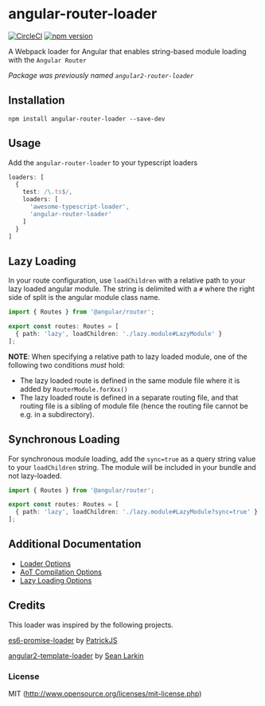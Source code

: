# angular-router-loader

[![CircleCI](https://circleci.com/gh/brandonroberts/angular-router-loader.svg?style=shield&circle-token=a8a709588d22664ab74922050eda672898d2d417)](https://circleci.com/gh/brandonroberts/angular-router-loader)
[![npm version](https://badge.fury.io/js/angular-router-loader.svg)](https://badge.fury.io/js/angular-router-loader)

A Webpack loader for Angular that enables string-based module loading with the `Angular Router`

*Package was previously named `angular2-router-loader`*

## Installation

  `npm install angular-router-loader --save-dev`

## Usage

Add the `angular-router-loader` to your typescript loaders

```ts
loaders: [
  {
    test: /\.ts$/,
    loaders: [
      'awesome-typescript-loader',
      'angular-router-loader'
    ]
  }
]
```

## Lazy Loading

In your route configuration, use `loadChildren` with a relative path to your lazy loaded angular module. The string is delimited with a `#` where the right side of split is the angular module class name.

```ts
import { Routes } from '@angular/router';

export const routes: Routes = [
  { path: 'lazy', loadChildren: './lazy.module#LazyModule' }
];
```

**NOTE**: When specifying a relative path to lazy loaded module, one of the following two conditions *must* hold:

* The lazy loaded route is defined in the same module file where it is added by `RouterModule.forXxx()`
* The lazy loaded route is defined in a separate routing file, and that routing file is a sibling of module file (hence the routing file cannot be e.g. in a subdirectory).

## Synchronous Loading

For synchronous module loading, add the `sync=true` as a query string value to your `loadChildren` string. The module will be included in your bundle and not lazy-loaded.

```ts
import { Routes } from '@angular/router';

export const routes: Routes = [
  { path: 'lazy', loadChildren: './lazy.module#LazyModule?sync=true' }
];
```

## Additional Documentation

* [Loader Options](./docs/options.md#general-loader-options)
* [AoT Compilation Options](./docs/options.md#loader-options-aot-compilation)
* [Lazy Loading Options](./docs/options.md#lazy-loading-options)


## Credits

This loader was inspired by the following projects.

[es6-promise-loader](https://github.com/gdi2290/es6-promise-loader) by [PatrickJS](https://twitter.com/@gdi2290)

[angular2-template-loader](https://github.com/TheLarkInn/angular2-template-loader) by [Sean Larkin](https://twitter.com/@TheLarkInn)

### License

MIT (http://www.opensource.org/licenses/mit-license.php)

